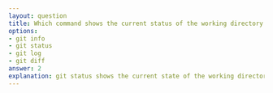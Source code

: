 ```yaml
---
layout: question
title: Which command shows the current status of the working directory and staging area?
options:
- git info
- git status
- git log
- git diff
answer: 2
explanation: git status shows the current state of the working directory and staging area, displaying which files are modified, staged for commit, or untracked.
---
```

